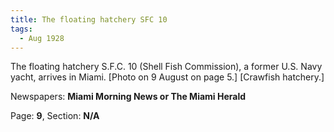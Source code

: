 ```yaml
---  
title: The floating hatchery SFC 10  
tags:  
  - Aug 1928  
---  
```

  
The floating hatchery S.F.C. 10 (Shell Fish Commission), a former U.S. Navy yacht, arrives in Miami. [Photo on 9 August on page 5.] [Crawfish hatchery.]  
  
Newspapers: **Miami Morning News or The Miami Herald**  
  
Page: **9**, Section: **N/A** 
